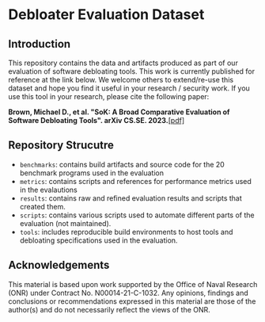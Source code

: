 # Debloater Evaluation Dataset


## Introduction
This repository contains the data and artifacts produced as part of our 
evaluation of software debloating tools. This work is currently published for 
reference at the link below. We welcome others to extend/re-use this dataset 
and hope you find it useful in your research / security work. If you use this 
tool in your research, please cite the following paper:

**Brown, Michael D., et al. "SoK: A Broad Comparative Evaluation of Software Debloating Tools". arXiv CS.SE. 2023.**[\[pdf\]](https://arxiv.org/abs/2312.13274)

## Repository Strucutre

 - `benchmarks`: contains build artifacts and source code for the 20 benchmark programs used in the evaluation
 - `metrics`: contains scripts and references for performance metrics used in the evalautions
 - `results`: contains raw and refined evaluation results and scripts that created them.
 - `scripts`: contains various scripts used to automate different parts of the evaluation (not maintained).
 - `tools`: includes reproducible build environments to host tools and debloating specifications used in the evaluation.


## Acknowledgements

This material is based upon work supported by the Office of Naval
Research (ONR) under Contract No. N00014-21-C-1032. Any opinions, findings
and conclusions or recommendations expressed in this material are those
of the author(s) and do not necessarily reflect the views of the ONR.